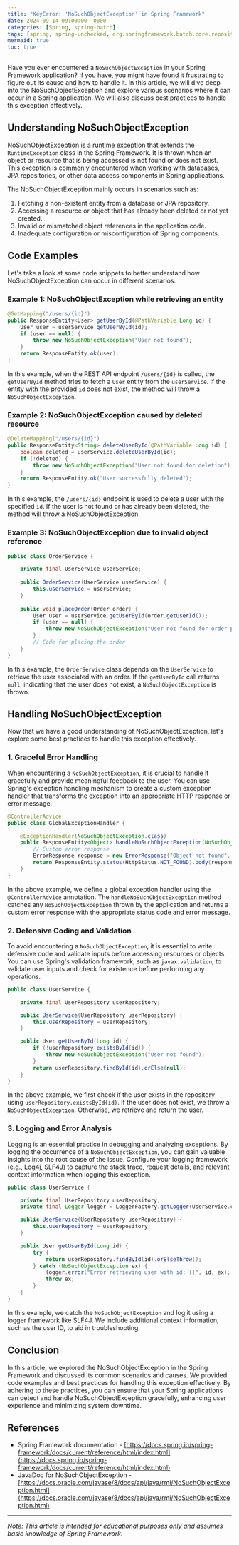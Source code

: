 ```yaml
---
title: "KeyError: 'NoSuchObjectException' in Spring Framework"
date: 2024-09-14 09:00:00 -0000
categories: [Spring, spring-batch]
tags: [spring, spring-unchecked, org.springframework.batch.core.repository.dao]
mermaid: true
toc: true
---
```



Have you ever encountered a `NoSuchObjectException` in your Spring Framework application? If you have, you might have found it frustrating to figure out its cause and how to handle it. In this article, we will dive deep into the NoSuchObjectException and explore various scenarios where it can occur in a Spring application. We will also discuss best practices to handle this exception effectively.

## Understanding NoSuchObjectException
NoSuchObjectException is a runtime exception that extends the `RuntimeException` class in the Spring Framework. It is thrown when an object or resource that is being accessed is not found or does not exist. This exception is commonly encountered when working with databases, JPA repositories, or other data access components in Spring applications.

The NoSuchObjectException mainly occurs in scenarios such as:

1. Fetching a non-existent entity from a database or JPA repository.
2. Accessing a resource or object that has already been deleted or not yet created.
3. Invalid or mismatched object references in the application code.
4. Inadequate configuration or misconfiguration of Spring components.

## Code Examples

Let's take a look at some code snippets to better understand how NoSuchObjectException can occur in different scenarios.

### Example 1: NoSuchObjectException while retrieving an entity

```java
@GetMapping("/users/{id}")
public ResponseEntity<User> getUserById(@PathVariable Long id) {
    User user = userService.getUserById(id);
    if (user == null) {
        throw new NoSuchObjectException("User not found");
    }
    return ResponseEntity.ok(user);
}
```

In this example, when the REST API endpoint `/users/{id}` is called, the `getUserById` method tries to fetch a `User` entity from the `userService`. If the entity with the provided `id` does not exist, the method will throw a `NoSuchObjectException`.

### Example 2: NoSuchObjectException caused by deleted resource

```java
@DeleteMapping("/users/{id}")
public ResponseEntity<String> deleteUserById(@PathVariable Long id) {
    boolean deleted = userService.deleteUserById(id);
    if (!deleted) {
        throw new NoSuchObjectException("User not found for deletion");
    }
    return ResponseEntity.ok("User successfully deleted");
}
```

In this example, the `/users/{id}` endpoint is used to delete a user with the specified `id`. If the user is not found or has already been deleted, the method will throw a NoSuchObjectException.

### Example 3: NoSuchObjectException due to invalid object reference

```java
public class OrderService {

    private final UserService userService;
    
    public OrderService(UserService userService) {
        this.userService = userService;
    }
    
    public void placeOrder(Order order) {
        User user = userService.getUserById(order.getUserId());
        if (user == null) {
            throw new NoSuchObjectException("User not found for order placement");
        }
        // Code for placing the order
    }
}
```

In this example, the `OrderService` class depends on the `UserService` to retrieve the user associated with an order. If the `getUserById` call returns `null`, indicating that the user does not exist, a `NoSuchObjectException` is thrown.

## Handling NoSuchObjectException

Now that we have a good understanding of NoSuchObjectException, let's explore some best practices to handle this exception effectively.

### 1. Graceful Error Handling

When encountering a `NoSuchObjectException`, it is crucial to handle it gracefully and provide meaningful feedback to the user. You can use Spring's exception handling mechanism to create a custom exception handler that transforms the exception into an appropriate HTTP response or error message.

```java
@ControllerAdvice
public class GlobalExceptionHandler {

    @ExceptionHandler(NoSuchObjectException.class)
    public ResponseEntity<Object> handleNoSuchObjectException(NoSuchObjectException ex) {
        // Custom error response
        ErrorResponse response = new ErrorResponse("Object not found", ex.getMessage());
        return ResponseEntity.status(HttpStatus.NOT_FOUND).body(response);
    }
}
```

In the above example, we define a global exception handler using the `@ControllerAdvice` annotation. The `handleNoSuchObjectException` method catches any `NoSuchObjectException` thrown by the application and returns a custom error response with the appropriate status code and error message.

### 2. Defensive Coding and Validation

To avoid encountering a `NoSuchObjectException`, it is essential to write defensive code and validate inputs before accessing resources or objects. You can use Spring's validation framework, such as `javax.validation`, to validate user inputs and check for existence before performing any operations.

```java
public class UserService {

    private final UserRepository userRepository;

    public UserService(UserRepository userRepository) {
        this.userRepository = userRepository;
    }

    public User getUserById(Long id) {
        if (!userRepository.existsById(id)) {
            throw new NoSuchObjectException("User not found");
        }
        return userRepository.findById(id).orElse(null);
    }
}
```

In the above example, we first check if the user exists in the repository using `userRepository.existsById(id)`. If the user does not exist, we throw a `NoSuchObjectException`. Otherwise, we retrieve and return the user.

### 3. Logging and Error Analysis

Logging is an essential practice in debugging and analyzing exceptions. By logging the occurrence of a `NoSuchObjectException`, you can gain valuable insights into the root cause of the issue. Configure your logging framework (e.g., Log4j, SLF4J) to capture the stack trace, request details, and relevant context information when logging this exception.

```java
public class UserService {

    private final UserRepository userRepository;
    private final Logger logger = LoggerFactory.getLogger(UserService.class);

    public UserService(UserRepository userRepository) {
        this.userRepository = userRepository;
    }

    public User getUserById(Long id) {
        try {
            return userRepository.findById(id).orElseThrow();
        } catch (NoSuchObjectException ex) {
            logger.error("Error retrieving user with id: {}", id, ex);
            throw ex;
        }
    }
}
```

In this example, we catch the `NoSuchObjectException` and log it using a logger framework like SLF4J. We include additional context information, such as the user ID, to aid in troubleshooting.

## Conclusion

In this article, we explored the NoSuchObjectException in the Spring Framework and discussed its common scenarios and causes. We provided code examples and best practices for handling this exception effectively. By adhering to these practices, you can ensure that your Spring applications can detect and handle NoSuchObjectException gracefully, enhancing user experience and minimizing system downtime.

## References
- Spring Framework documentation - [https://docs.spring.io/spring-framework/docs/current/reference/html/index.html](https://docs.spring.io/spring-framework/docs/current/reference/html/index.html)
- JavaDoc for NoSuchObjectException - [https://docs.oracle.com/javase/8/docs/api/java/rmi/NoSuchObjectException.html](https://docs.oracle.com/javase/8/docs/api/java/rmi/NoSuchObjectException.html)

---

*Note: This article is intended for educational purposes only and assumes basic knowledge of Spring Framework.*